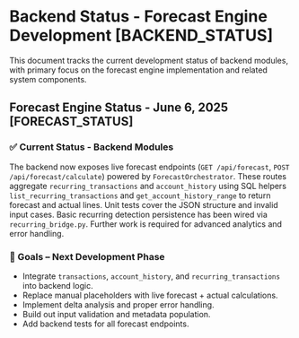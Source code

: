 # Backend Status - Forecast Engine Development [BACKEND_STATUS]

This document tracks the current development status of backend modules, with primary focus on the forecast engine implementation and related system components.

## Forecast Engine Status - June 6, 2025 [FORECAST_STATUS]

### ✅ Current Status - Backend Modules

The backend now exposes live forecast endpoints (`GET /api/forecast`, `POST /api/forecast/calculate`) powered by `ForecastOrchestrator`. These routes aggregate `recurring_transactions` and `account_history` using SQL helpers `list_recurring_transactions` and `get_account_history_range` to return forecast and actual lines. Unit tests cover the JSON structure and invalid input cases. Basic recurring detection persistence has been wired via `recurring_bridge.py`. Further work is required for advanced analytics and error handling.

### 🌟 Goals – Next Development Phase

* Integrate `transactions`, `account_history`, and `recurring_transactions` into backend logic.
* Replace manual placeholders with live forecast + actual calculations.
* Implement delta analysis and proper error handling.
* Build out input validation and metadata population.
* Add backend tests for all forecast endpoints.
